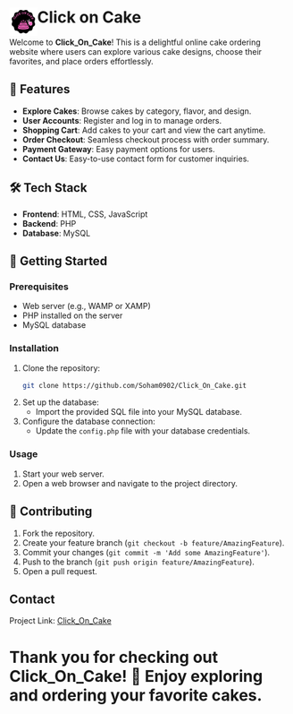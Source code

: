 # <img src = "Assets/Logo.jpg" alt="Logo" height ="50" align="left"> Click on Cake 
Welcome to **Click_On_Cake**! This is a delightful online cake ordering website where users can explore various cake designs, choose their favorites, and place orders effortlessly.


## 🎨 Features

- **Explore Cakes**: Browse cakes by category, flavor, and design.
- **User Accounts**: Register and log in to manage orders.
- **Shopping Cart**: Add cakes to your cart and view the cart anytime.
- **Order Checkout**: Seamless checkout process with order summary.
- **Payment Gateway**: Easy payment options for users.
- **Contact Us**: Easy-to-use contact form for customer inquiries.

## 🛠️ Tech Stack

- **Frontend**: HTML, CSS, JavaScript
- **Backend**: PHP
- **Database**: MySQL

## 🚀 Getting Started

### Prerequisites

- Web server (e.g., WAMP or XAMP)
- PHP installed on the server
- MySQL database

### Installation

1. Clone the repository:
    ```sh
    git clone https://github.com/Soham0902/Click_On_Cake.git
    ```
2. Set up the database:
    - Import the provided SQL file into your MySQL database.
3. Configure the database connection:
    - Update the `config.php` file with your database credentials.

### Usage

1. Start your web server.
2. Open a web browser and navigate to the project directory.

## 🌟 Contributing

1. Fork the repository.
2. Create your feature branch (`git checkout -b feature/AmazingFeature`).
3. Commit your changes (`git commit -m 'Add some AmazingFeature'`).
4. Push to the branch (`git push origin feature/AmazingFeature`).
5. Open a pull request.


## Contact

Project Link: [Click_On_Cake](https://github.com/Soham0902/Click_On_Cake)

# Thank you for checking out Click_On_Cake! 🎂 Enjoy exploring and ordering your favorite cakes.
